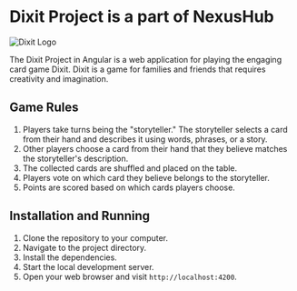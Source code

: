 # Dixit Project is a part of NexusHub

![Dixit Logo](https://www.libellud.com/wp-content/themes/libellud-theme/images/dixit/logo_dixit_2.png)

The Dixit Project in Angular is a web application for playing the engaging card game Dixit. Dixit is a game for families and friends that requires creativity and imagination.

## Game Rules

1. Players take turns being the "storyteller." The storyteller selects a card from their hand and describes it using words, phrases, or a story.
2. Other players choose a card from their hand that they believe matches the storyteller's description.
3. The collected cards are shuffled and placed on the table.
4. Players vote on which card they believe belongs to the storyteller.
5. Points are scored based on which cards players choose.

## Installation and Running

1. Clone the repository to your computer.
2. Navigate to the project directory.
3. Install the dependencies.
4. Start the local development server.
5. Open your web browser and visit `http://localhost:4200`.